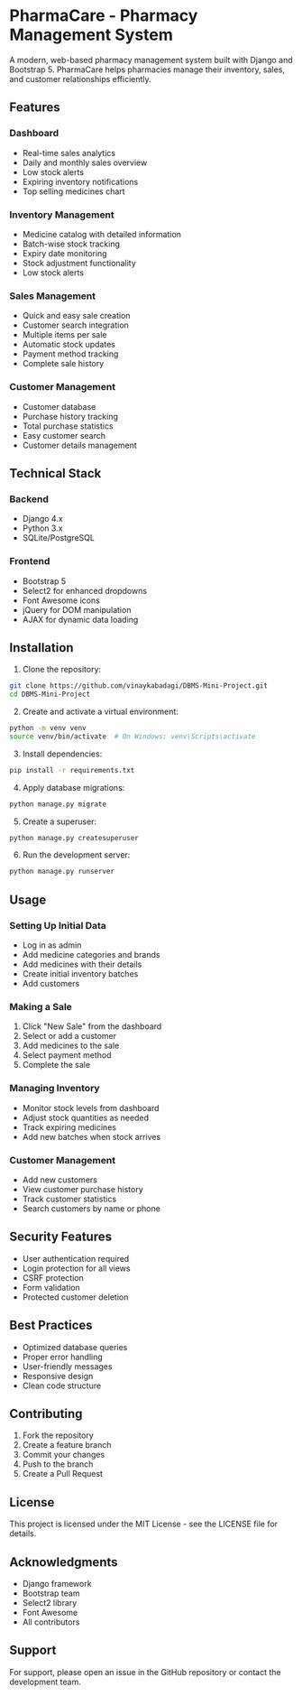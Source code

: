# PharmaCare - Pharmacy Management System

A modern, web-based pharmacy management system built with Django and Bootstrap 5. PharmaCare helps pharmacies manage their inventory, sales, and customer relationships efficiently.

## Features

### Dashboard
- Real-time sales analytics
- Daily and monthly sales overview
- Low stock alerts
- Expiring inventory notifications
- Top selling medicines chart

### Inventory Management
- Medicine catalog with detailed information
- Batch-wise stock tracking
- Expiry date monitoring
- Stock adjustment functionality
- Low stock alerts

### Sales Management
- Quick and easy sale creation
- Customer search integration
- Multiple items per sale
- Automatic stock updates
- Payment method tracking
- Complete sale history

### Customer Management
- Customer database
- Purchase history tracking
- Total purchase statistics
- Easy customer search
- Customer details management

## Technical Stack

### Backend
- Django 4.x
- Python 3.x
- SQLite/PostgreSQL

### Frontend
- Bootstrap 5
- Select2 for enhanced dropdowns
- Font Awesome icons
- jQuery for DOM manipulation
- AJAX for dynamic data loading

## Installation

1. Clone the repository:
```bash
git clone https://github.com/vinaykabadagi/DBMS-Mini-Project.git
cd DBMS-Mini-Project
```

2. Create and activate a virtual environment:
```bash
python -m venv venv
source venv/bin/activate  # On Windows: venv\Scripts\activate
```

3. Install dependencies:
```bash
pip install -r requirements.txt
```

4. Apply database migrations:
```bash
python manage.py migrate
```

5. Create a superuser:
```bash
python manage.py createsuperuser
```

6. Run the development server:
```bash
python manage.py runserver
```

## Usage

### Setting Up Initial Data
- Log in as admin
- Add medicine categories and brands
- Add medicines with their details
- Create initial inventory batches
- Add customers

### Making a Sale
1. Click "New Sale" from the dashboard
2. Select or add a customer
3. Add medicines to the sale
4. Select payment method
5. Complete the sale

### Managing Inventory
- Monitor stock levels from dashboard
- Adjust stock quantities as needed
- Track expiring medicines
- Add new batches when stock arrives

### Customer Management
- Add new customers
- View customer purchase history
- Track customer statistics
- Search customers by name or phone

## Security Features
- User authentication required
- Login protection for all views
- CSRF protection
- Form validation
- Protected customer deletion

## Best Practices
- Optimized database queries
- Proper error handling
- User-friendly messages
- Responsive design
- Clean code structure

## Contributing

1. Fork the repository
2. Create a feature branch
3. Commit your changes
4. Push to the branch
5. Create a Pull Request

## License

This project is licensed under the MIT License - see the LICENSE file for details.

## Acknowledgments

- Django framework
- Bootstrap team
- Select2 library
- Font Awesome
- All contributors

## Support

For support, please open an issue in the GitHub repository or contact the development team.

